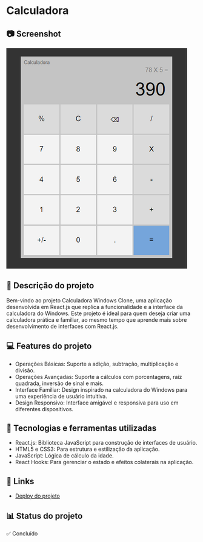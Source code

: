 # Calculadora 

## 📷 Screenshot
![Screenshot](https://github.com/Iago-Santos-Sousa/Calculator/blob/main/Captura%20de%20tela%202024-08-07%20215452.png?raw=true)

## 📝 Descrição do projeto
Bem-vindo ao projeto Calculadora Windows Clone, uma aplicação desenvolvida em React.js que replica a funcionalidade e a interface da calculadora do Windows. Este projeto é ideal para quem deseja criar uma calculadora prática e familiar, ao mesmo tempo que aprende mais sobre desenvolvimento de interfaces com React.js.

## 💻 Features do projeto
- Operações Básicas: Suporte a adição, subtração, multiplicação e divisão.
- Operações Avançadas: Suporte a cálculos com porcentagens, raiz quadrada, inversão de sinal e mais.
- Interface Familiar: Design inspirado na calculadora do Windows para uma experiência de usuário intuitiva.
- Design Responsivo: Interface amigável e responsiva para uso em diferentes dispositivos.

## 🚀 Tecnologias e ferramentas utilizadas
- React.js: Biblioteca JavaScript para construção de interfaces de usuário.
- HTML5 e CSS3: Para estrutura e estilização da aplicação.
- JavaScript: Lógica de cálculo da idade.
- React Hooks: Para gerenciar o estado e efeitos colaterais na aplicação.

## 📌 Links 
 - [Deploy do projeto](https://iago-santos-sousa.github.io/Calculator/)

## 📊 Status do projeto
✅ Concluído
